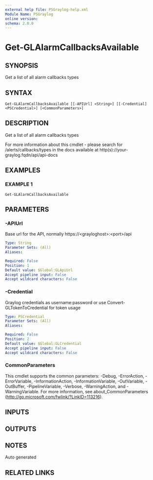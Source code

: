 ```yaml
---
external help file: PSGraylog-help.xml
Module Name: PSGraylog
online version:
schema: 2.0.0
---
```


# Get-GLAlarmCallbacksAvailable

## SYNOPSIS
Get a list of all alarm callbacks types

## SYNTAX

```
Get-GLAlarmCallbacksAvailable [[-APIUrl] <String>] [[-Credential] <PSCredential>] [<CommonParameters>]
```

## DESCRIPTION
Get a list of all alarm callbacks types


For more information about this cmdlet - please search for /alerts/callbacks/types in the docs available at http(s)://your-graylog.fqdn/api/api-docs

## EXAMPLES

### EXAMPLE 1
```
Get-GLAlarmCallbacksAvailable
```

## PARAMETERS

### -APIUrl
Base url for the API, normally https://\<grayloghost\>:\<port\>/api

```yaml
Type: String
Parameter Sets: (All)
Aliases:

Required: False
Position: 1
Default value: $Global:GLApiUrl
Accept pipeline input: False
Accept wildcard characters: False
```

### -Credential
Graylog credentials as username:password or use Convert-GLTokenToCredential for token usage

```yaml
Type: PSCredential
Parameter Sets: (All)
Aliases:

Required: False
Position: 2
Default value: $Global:GLCredential
Accept pipeline input: False
Accept wildcard characters: False
```

### CommonParameters
This cmdlet supports the common parameters: -Debug, -ErrorAction, -ErrorVariable, -InformationAction, -InformationVariable, -OutVariable, -OutBuffer, -PipelineVariable, -Verbose, -WarningAction, and -WarningVariable. For more information, see about_CommonParameters (http://go.microsoft.com/fwlink/?LinkID=113216).

## INPUTS

## OUTPUTS

## NOTES
Auto generated

## RELATED LINKS
